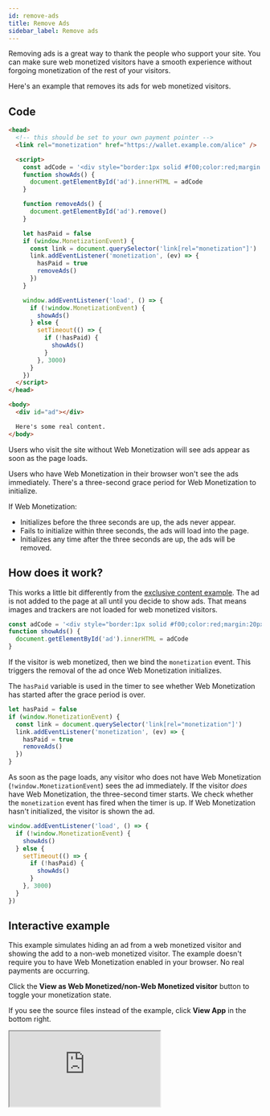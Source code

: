 ```yaml
---
id: remove-ads
title: Remove Ads
sidebar_label: Remove ads
---
```


Removing ads is a great way to thank the people who support your site. You can make sure web monetized visitors have a smooth experience without forgoing monetization of the rest of your visitors.

Here's an example that removes its ads for web monetized visitors.

## Code

```html
<head>
  <!-- this should be set to your own payment pointer -->
  <link rel="monetization" href="https://wallet.example.com/alice" />

  <script>
    const adCode = '<div style="border:1px solid #f00;color:red;margin:20px">Ad! Buy product A! Ad!</div>'
    function showAds() {
      document.getElementById('ad').innerHTML = adCode
    }

    function removeAds() {
      document.getElementById('ad').remove()
    }

    let hasPaid = false
    if (window.MonetizationEvent) {
      const link = document.querySelector('link[rel="monetization"]')
      link.addEventListener('monetization', (ev) => {
        hasPaid = true
        removeAds()
      })
    }

    window.addEventListener('load', () => {
      if (!window.MonetizationEvent) {
        showAds()
      } else {
        setTimeout(() => {
          if (!hasPaid) {
            showAds()
          }
        }, 3000)
      }
    })
  </script>
</head>

<body>
  <div id="ad"></div>

  Here's some real content.
</body>
```

Users who visit the site without Web Monetization will see ads appear as soon as the page loads.

Users who have Web Monetization in their browser won't see the ads
immediately. There's a three-second grace period for Web Monetization to
initialize.

If Web Monetization:

- Initializes before the three seconds are up, the ads never appear.
- Fails to initialize within three seconds, the ads will load into the page.
- Initializes any time after the three seconds are up, the ads will be removed.

## How does it work?

This works a little bit differently from the [exclusive content example](exclusive-content.md). The ad is not added to the page at all until you decide to show ads. That means images and trackers are not loaded for web monetized visitors.

```js
const adCode = '<div style="border:1px solid #f00;color:red;margin:20px">Ad! Buy product A! Ad!</div>'
function showAds() {
  document.getElementById('ad').innerHTML = adCode
}
```

If the visitor is web monetized, then we bind the `monetization` event. This triggers the removal of the ad once Web Monetization initializes.

The `hasPaid` variable is used in the timer to see whether Web
Monetization has started after the grace period is over.

```js
let hasPaid = false
if (window.MonetizationEvent) {
  const link = document.querySelector('link[rel="monetization"]')
  link.addEventListener('monetization', (ev) => {
    hasPaid = true
    removeAds()
  })
}
```

As soon as the page loads, any visitor who does not have Web Monetization
(`!window.MonetizationEvent`) sees the ad immediately. If the visitor _does_ have Web Monetization, the three-second timer starts. We check whether the
`monetization` event has fired when the timer is up. If Web Monetization hasn't initialized, the visitor is shown the ad.

```js
window.addEventListener('load', () => {
  if (!window.MonetizationEvent) {
    showAds()
  } else {
    setTimeout(() => {
      if (!hasPaid) {
        showAds()
      }
    }, 3000)
  }
})
```

## Interactive example

This example simulates hiding an ad from a web monetized visitor and showing the add to a non-web monetized visitor. The example doesn't require you to have Web Monetization enabled in your browser. No real payments are occurring.

Click the **View as Web Monetized/non-Web Monetized visitor** button to toggle your monetization state.

If you see the source files instead of the example, click **View App** in the bottom right.

<div className="glitch-embed-wrap" style={{ height: '420px', width: '100%' }}>
  <iframe
    src="https://glitch.com/embed/#!/embed/wm2-ad-free-experience?path=README.md&previewSize=100"
    title="wm-ad-free-experience on Glitch"
    allow="geolocation; microphone; camera; midi; vr; encrypted-media"
    style={{ height: '100%', width: '100%', border: '0' }}>
  </iframe>
</div>
